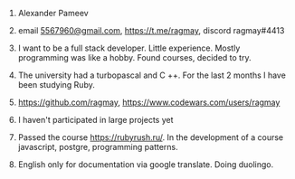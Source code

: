 1. Alexander Pameev

2. email 5567960@gmail.com, https://t.me/ragmay, discord ragmay#4413

3. I want to be a full stack developer. Little experience. Mostly programming was like a hobby. Found courses, decided to try.

4. The university had a turbopascal and C ++. For the last 2 months I have been studying Ruby.

5. https://github.com/ragmay, https://www.codewars.com/users/ragmay

6. I haven't participated in large projects yet

7. Passed the course https://rubyrush.ru/. In the development of a course javascript, postgre, programming patterns.

8. English only for documentation via google translate. Doing duolingo.
